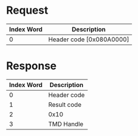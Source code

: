 # Request

| Index Word | Description                |
|------------|----------------------------|
| 0          | Header code \[0x080A0000\] |

# Response

| Index Word | Description |
|------------|-------------|
| 0          | Header code |
| 1          | Result code |
| 2          | 0x10        |
| 3          | TMD Handle  |